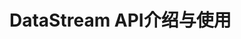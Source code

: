 DataStream API介绍与使用
================================================================================
